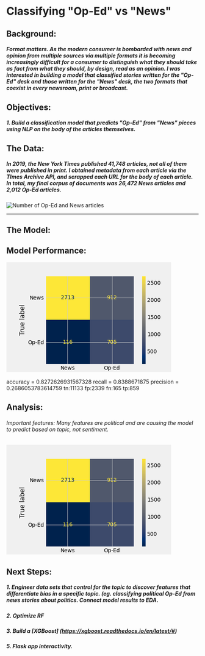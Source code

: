 # Classifying "Op-Ed" vs "News"

## Background:
##### Format matters. As the modern consumer is bombarded with news and opinion from multiple sources via multiple formats it is becoming increasingly difficult for a consumer to distinguish what they should take as fact from what they should, by design, read as an opinion. I was interested in building a model that classified stories written for the "Op-Ed" desk and those written for the "News" desk, the two formats that coexist in every newsroom, print or broadcast.

## Objectives:

##### 1. Build a classification model that predicts "Op-Ed" from "News" pieces using NLP on the body of the articles themselves.


## The Data:

##### In 2019, the New York Times published 41,748 articles, not all of them were published in print. I obtained metadata from each article via the TImes Archive API, and scrapped each URL for the body of each article. In total, my final corpus of documents was 26,472 News articles and 2,012 Op-Ed articles. 

![Number of Op-Ed and News articles](img/num_opednews_2019.png)

---
## The Model:


## Model Performance: 

![Confusion Matrix](img/confusion_matrix.png)

accuracy = 0.8272626931567328
recall = 0.8388671875
precision = 0.2686053783614759
tn:11133 fp:2339 fn:165 tp:859

## Analysis:

###### Important features: Many features are political and are causing the model to predict based on topic, not sentiment. 

![Important Features](img/confusion_matrix.png)



## Next Steps:

##### 1. Engineer data sets that control for the topic to discover features that differentiate bias in a specific topic. (eg. classifying political Op-Ed from news stories about politics. Connect model results to EDA.
##### 2. Optimize RF
##### 3. Build a [XGBoost] (https://xgboost.readthedocs.io/en/latest/#)
##### 5. Flask app interactivity. 